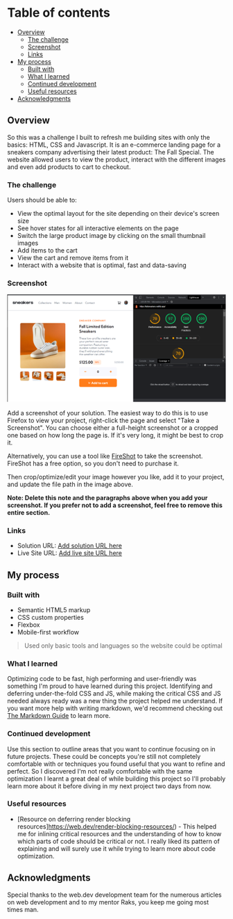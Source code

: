 # Table of contents

- [Overview](#overview)
  - [The challenge](#the-challenge)
  - [Screenshot](#screenshot)
  - [Links](#links)
- [My process](#my-process)
  - [Built with](#built-with)
  - [What I learned](#what-i-learned)
  - [Continued development](#continued-development)
  - [Useful resources](#useful-resources)
- [Acknowledgments](#acknowledgments)

## Overview
So this was a challenge I built to refresh me building sites with only the basics: HTML, CSS and Javascript. It is an e-commerce landing page for a sneakers company advertising their latest product: The Fall Special. The website allowed users to view the product, interact with the different images and even add products to cart to checkout.

### The challenge

Users should be able to:

- View the optimal layout for the site depending on their device's screen size
- See hover states for all interactive elements on the page
- Switch the large product image by clicking on the small thumbnail images
- Add items to the cart
- View the cart and remove items from it
- Interact with a website that is optimal, fast and data-saving

### Screenshot

![](./screenshot.png)

Add a screenshot of your solution. The easiest way to do this is to use Firefox to view your project, right-click the page and select "Take a Screenshot". You can choose either a full-height screenshot or a cropped one based on how long the page is. If it's very long, it might be best to crop it.

Alternatively, you can use a tool like [FireShot](https://getfireshot.com/) to take the screenshot. FireShot has a free option, so you don't need to purchase it. 

Then crop/optimize/edit your image however you like, add it to your project, and update the file path in the image above.

**Note: Delete this note and the paragraphs above when you add your screenshot. If you prefer not to add a screenshot, feel free to remove this entire section.**

### Links

- Solution URL: [Add solution URL here](https://github.com/sodiqsanusi/frontendme-ecommer3/)
- Live Site URL: [Add live site URL here](https://fallsneakers.netlify.app/)

## My process

### Built with

- Semantic HTML5 markup
- CSS custom properties
- Flexbox
- Mobile-first workflow
> Used only basic tools and languages so the website could be optimal
### What I learned

Optimizing code to be fast, high performing and user-friendly was something I'm proud to have learned during this project.
Identifying and deferring under-the-fold CSS and JS, while making the critical CSS and JS needed always ready was a new thing the project helped me understand.
If you want more help with writing markdown, we'd recommend checking out [The Markdown Guide](https://www.markdownguide.org/) to learn more.

### Continued development

Use this section to outline areas that you want to continue focusing on in future projects. These could be concepts you're still not completely comfortable with or techniques you found useful that you want to refine and perfect.
So I discovered I'm not really comfortable with the same optimization I learnt a great deal of while building this project so I'll probably learn more about it before diving in my next project two days from now.

### Useful resources

- [Resource on deferring render blocking resources]https://web.dev/render-blocking-resources/) - This helped me for inlining critical resources and the understanding of how to know which parts of code should be critical or not. I really liked its pattern of explaining and will surely use it while trying to learn more about code optimization.


## Acknowledgments

Special thanks to the web.dev development team for the numerous articles on web development and to my mentor Raks, you keep me going most times man.
